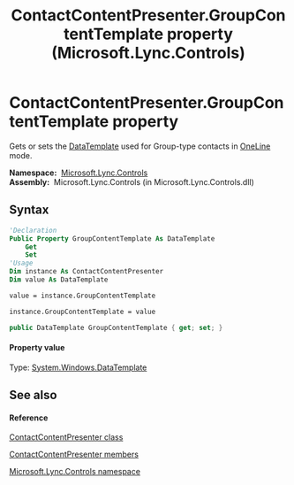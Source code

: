 ﻿---
title: ContactContentPresenter.GroupContentTemplate property  (Microsoft.Lync.Controls)
TOCTitle: 'GroupContentTemplate property '
ms:assetid: P:Microsoft.Lync.Controls.ContactContentPresenter.GroupContentTemplate_DI_3_UC_OCS14MrefLyncWPF
ms:mtpsurl: https://msdn.microsoft.com/en-us/library/microsoft.lync.controls.contactcontentpresenter.groupcontenttemplate_di_3_uc_ocs14mreflyncwpf(v=office.15)
ms:contentKeyID: 48596707
ms.date: 07/28/2014
mtps_version: v=office.15
f1_keywords:
- Microsoft.Lync.Controls.ContactContentPresenter.GroupContentTemplate
dev_langs:
- CSharp
- JScript
- VB
- other
---

# ContactContentPresenter.GroupContentTemplate property

Gets or sets the [DataTemplate](http://msdn2.microsoft.com/en-us/library/ms589297) used for Group-type contacts in [OneLine](contactlayoutoption-enumeration-microsoft-lync-controls_1.md) mode.

**Namespace:**  [Microsoft.Lync.Controls](microsoft-lync-controls-namespace_1.md)  
**Assembly:**  Microsoft.Lync.Controls (in Microsoft.Lync.Controls.dll)

## Syntax

``` vb
'Declaration
Public Property GroupContentTemplate As DataTemplate
    Get
    Set
'Usage
Dim instance As ContactContentPresenter
Dim value As DataTemplate

value = instance.GroupContentTemplate

instance.GroupContentTemplate = value
```

``` csharp
public DataTemplate GroupContentTemplate { get; set; }
```

#### Property value

Type: [System.Windows.DataTemplate](http://msdn2.microsoft.com/en-us/library/ms589297)  

## See also

#### Reference

[ContactContentPresenter class](contactcontentpresenter-class-microsoft-lync-controls_1.md)

[ContactContentPresenter members](contactcontentpresenter-members-microsoft-lync-controls_1.md)

[Microsoft.Lync.Controls namespace](microsoft-lync-controls-namespace_1.md)

